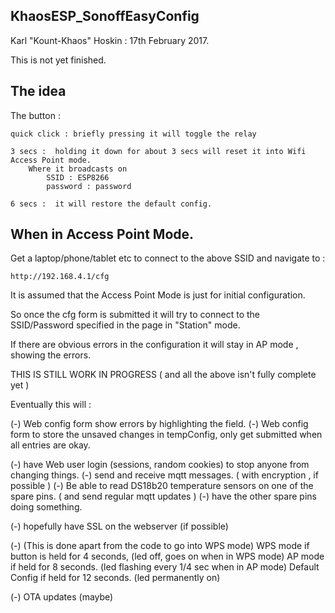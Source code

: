 KhaosESP_SonoffEasyConfig
-------------------------
Karl "Kount-Khaos" Hoskin : 17th February 2017.


This is not yet finished.

The idea 
--------

The button :

    quick click : briefly pressing it will toggle the relay

    3 secs :  holding it down for about 3 secs will reset it into Wifi Access Point mode.
        Where it broadcasts on
            SSID : ESP8266
            password : password

    6 secs :  it will restore the default config.


When in Access Point Mode.
-------------------------

Get a laptop/phone/tablet etc to connect to the above SSID and navigate to :

    http://192.168.4.1/cfg

It is assumed that the Access Point Mode is just for initial configuration.

So once the cfg form is submitted it will try to connect to the SSID/Password specified in the page in "Station" mode.

If there are obvious errors in the configuration it will stay in AP mode , showing the errors.




THIS IS STILL WORK IN PROGRESS ( and all the above isn't fully complete yet )

Eventually this will :

(-) Web config form show errors by highlighting the field.
(-) Web config form to store the unsaved changes in tempConfig,
    only get submitted when all entries are okay.

(-) have Web user login (sessions, random cookies) to stop anyone from changing things.
(-) send and receive mqtt messages. ( with encryption , if possible )
(-) Be able to read DS18b20 temperature sensors on one of the spare pins.
    ( and send regular mqtt updates )
(-) have the other spare pins doing something.


(-) hopefully have SSL on the webserver (if possible)

(-) (This is done apart from the code to go into WPS mode)
   WPS mode if button is held for 4 seconds,
    (led off, goes on when in WPS mode)
   AP mode if held for 8 seconds.
    (led flashing every 1/4 sec when in AP mode)
   Default Config if held for 12 seconds.
    (led permanently on)

(-) OTA updates (maybe)

